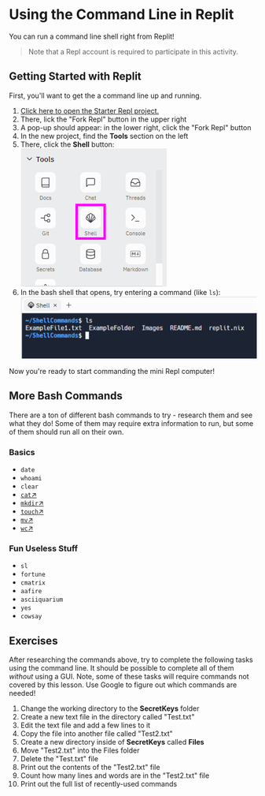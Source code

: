 # Using the Command Line in Replit
You can run a command line shell right from Replit!

>Note that a Repl account is required to participate in this activity.

## Getting Started with Replit
First, you'll want to get the a command line up and running.

1. [Click here to open the Starter Repl project.](https://replit.com/@HylandOutreach/ShellCommands)
1. There, lick the "Fork Repl" button in the upper right
1. A pop-up should appear: in the lower right, click the "Fork Repl" button
1. In the new project, find the **Tools** section on the left
1. There, click the **Shell** button:  
    ![](Assets/OpenReplitShell.png)
1. In the bash shell that opens, try entering a command (like `ls`):  
    ![](Assets/RunShellCommand.png)

Now you're ready to start commanding the mini Repl computer!

## More Bash Commands
There are a ton of different bash commands to try - research them and see what they do! Some of them may require extra information to run, but some of them should run all on their own.

### Basics
- `date`
- `whoami`
- `clear`
- [`cat`↗](https://linuxhint.com/cat-command-bash/)
- [`mkdir`↗](https://ss64.com/bash/mkdir.html)
- [`touch`↗](https://www.geeksforgeeks.org/touch-command-in-linux-with-examples/)
- [`mv`↗](https://www.geeksforgeeks.org/mv-command-linux-examples/)
- [`wc`↗](https://www.geeksforgeeks.org/wc-command-linux-examples/)

### Fun Useless Stuff
- `sl`
- `fortune`
- `cmatrix`
- `aafire`
- `asciiquarium`
- `yes`
- `cowsay`

## Exercises
After researching the commands above, try to complete the following tasks using the command line. It should be possible to complete all of them _without_ using a GUI. Note, some of these tasks will require commands not covered by this lesson. Use Google to figure out which commands are needed!

1. Change the working directory to the **SecretKeys** folder
1. Create a new text file in the directory called "Test.txt"
1. Edit the text file and add a few lines to it
1. Copy the file into another file called "Test2.txt"
1. Create a new directory inside of **SecretKeys** called **Files**
1. Move "Test2.txt" into the Files folder
1. Delete the "Test.txt" file
1. Print out the contents of the "Test2.txt" file
1. Count how many lines and words are in the "Test2.txt" file
1. Print out the full list of recently-used commands
